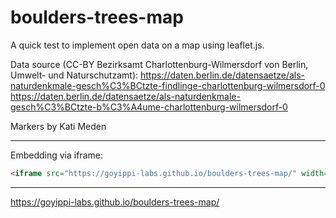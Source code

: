 # boulders-trees-map

A quick test to implement open data on a map using leaflet.js.

Data source (CC-BY Bezirksamt Charlottenburg-Wilmersdorf von Berlin, Umwelt- und Naturschutzamt):
https://daten.berlin.de/datensaetze/als-naturdenkmale-gesch%C3%BCtzte-findlinge-charlottenburg-wilmersdorf-0
https://daten.berlin.de/datensaetze/als-naturdenkmale-gesch%C3%BCtzte-b%C3%A4ume-charlottenburg-wilmersdorf-0

Markers by Kati Meden

---

Embedding via iframe:

```html
<iframe src="https://goyippi-labs.github.io/boulders-trees-map/" width="100%" height="500" frameborder="0"></iframe>
```
---

https://goyippi-labs.github.io/boulders-trees-map/
